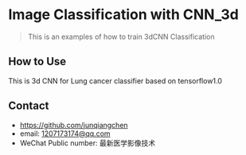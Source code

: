 # Image Classification with CNN_3d
> This is an examples of how to train 3dCNN Classification

## How to Use
This is 3d CNN for Lung cancer classifier based on tensorflow1.0

## Contact
* https://github.com/junqiangchen
* email: 1207173174@qq.com
* WeChat Public number: 最新医学影像技术
